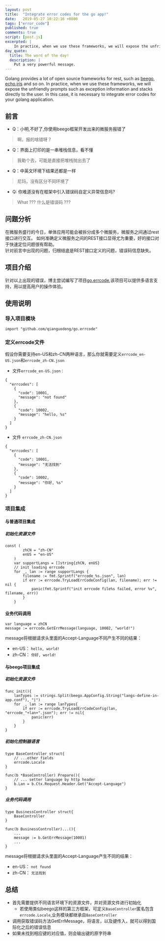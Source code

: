 ```yaml
---
layout: post
title:  "Integrate error codes for the go app!"
date:   2019-05-27 10:22:16 +0800
tags: ["error_code"]
published: true
comments: true
script: [post.js]
excerpted: |
    In practice, when we use these frameworks, we will expose the unfriendly prompts such as exception information and stacks directly to the user. ...
day_quote:
  title: The word of the day!
  description: |
    Put a very powerful message.
---
```

<!--more-->

Golang provides a lot of open source frameworks for rest, such as [beego](https://beego.me/), [echo](http://go-echo.org/),[iris](https://iris-go.com) and so on.
In practice, when we use these frameworks, we will expose the unfriendly prompts such as exception information and stacks directly to the user. In this case, it is necessary to integrate error codes for your golang application.

## 前言
- Q：小明,不好了,你使用beego框架开发出来的微服务报错了
> 啊，报的啥错呀？
- Q：界面上打印的是一串堆栈信息，看不懂
> 我勒个去，可能是直接把堆栈抛出去了
- Q：中英文环境下结果还都是一样
> 尼玛，没有区分不同环境了
- Q: 你难道没有在框架中引入错误码自定义异常信息吗? 
> What ??? 什么是错误码 ???


## 问题分析
在微服务盛行的今日，单体应用可能会被拆分成多个微服务，微服务之间通过rest接口进行交互。
如何准确定义微服务之间的REST接口显得尤为重要，好的接口对于快速定位问题很有帮助。  
针对前言中出现的问题，归根结底是REST接口定义的问题，错误码信息缺失。

## 项目介绍
针对以上出现的错误，博主尝试编写了项目[go.errcode](https://github.com/qianguodong/go.errcode),该项目可以提供多语言支持，用以提高用户的操作体验。


## 使用说明
### 导入项目模块
```
import "github.com/qianguodong/go.errcode"
```

### 定义errcode文件
假设你需要支持en-US和zh-CN两种语言，那么你就需要定义`errcode_en-US.json`和`errcode_zh-CN.json`   

- 文件`errcode_en-US.json：`
```
{
  "errcodes": [
    {
      "code": 10001,
      "message": "not found"
    },
    {
      "code": 10002,
      "message": "hello, %s"
    }
  ]
}
```

- 文件 `errcode_zh-CN.json`
```
{
  "errcodes": [
    {
      "code": 10001,
      "message": "无法找到"
    },
    {
      "code": 10002,
      "message": "你好, %s"
    }
  ]
}
```

### 项目集成
#### 与普通项目集成
##### 初始化资源文件
```
const (
		zhCN = "zh-CN"
		enUS = "en-US"
	)
	var supportLangs = []string{zhCN, enUS}
	// init loading errcode
	for _, lan := range supportLangs {
		filename := fmt.Sprintf("errcode_%s.json", lan)
		if err := errcode.TryLoadErrCodeConfig(lan, filename); err != nil {
			panic(fmt.Sprintf("init errcode file%s failed, error %v", filename, err))
		}
	}
```

#### 业务代码调用
```
var language = zhCN
message := errcode.GetErrMessage(language, 10002, "world!")
```
message将根据请求头里面的Accept-Language不同产生不同的结果：
- en-US： `hello, world!`
- zh-CN： `你好, world!`

#### 与beego项目集成
##### 初始化资源文件
```
func init(){
	lanTypes := strings.Split(beego.AppConfig.String("langs-define-in-app.conf"), "|")
	for _, lan := range lanTypes{
		if err := errcode.TryLoadErrCodeConfig(lan, "errcode_"+lan+".json"); err != nil{
			panic(err)
		}
	}
}
```

##### 初始化控制器语言
```
type BaseController struct{
	// ...other fields
	errcode.Locale
}

func(b *BaseController) Prepare(){
	// ... setter language by http header
	b.Lan = b.Ctx.Request.Header.Get("Accept-Language")
}
```

##### 业务代码调用
```
type BusinessController struct{
	BaseController
}

func(b BusinessController)...(){
	...
	message := b.GetErrMessage(10001)
	...
}
```
message将根据请求头里面的Accept-Language产生不同的结果：
- en-US： `not found`
- zh-CN： `无法找到`


## 总结
- 首先需要提供不同语言环境下的资源文件，并对资源文件进行初始化
  - 若使用类似beego这样的第三方框架，可定义`BaseController`匿名包含`errcode.Locale`,业务模块都继承自`BaseController`
- 调用获取错误码方法GetErrMessage，将语言，以及键传入，就可以得到国际化之后的错误信息
- 如果未找到相应键的对应值，则会输出键的原字符串
